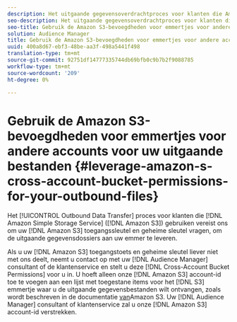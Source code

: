 ```yaml
---
description: Het uitgaande gegevensoverdrachtproces voor klanten die Amazon Simple Storage Service (Amazon S3) gebruiken, vereist dat we vragen om uw Amazon S3-toegangstoets en geheime sleutel, om de uitgaande gegevensbestanden aan uw emmer te kunnen leveren.
seo-description: Het uitgaande gegevensoverdrachtproces voor klanten die Amazon Simple Storage Service (Amazon S3) gebruiken, vereist dat we vragen om uw Amazon S3-toegangstoets en geheime sleutel, om de uitgaande gegevensbestanden aan uw emmer te kunnen leveren.
seo-title: Gebruik de Amazon S3-bevoegdheden voor emmertjes voor andere accounts voor uw uitgaande bestanden
solution: Audience Manager
title: Gebruik de Amazon S3-bevoegdheden voor emmertjes voor andere accounts voor uw uitgaande bestanden
uuid: 400a8d67-ebf3-48be-aa3f-498a5441f498
translation-type: tm+mt
source-git-commit: 92751df14777335744db69bfb0c9b7b2f9088785
workflow-type: tm+mt
source-wordcount: '209'
ht-degree: 0%

---
```



# Gebruik de Amazon S3-bevoegdheden voor emmertjes voor andere accounts voor uw uitgaande bestanden {#leverage-amazon-s-cross-account-bucket-permissions-for-your-outbound-files}

Het [!UICONTROL Outbound Data Transfer] proces voor klanten die [!DNL Amazon Simple Storage Service] ([!DNL Amazon S3]) gebruiken vereist ons om uw [!DNL Amazon S3] toegangssleutel en geheime sleutel vragen, om de uitgaande gegevensdossiers aan uw emmer te leveren.

Als u uw [!DNL Amazon S3] toegangstoets en geheime sleutel liever niet met ons deelt, neemt u contact op met uw [!DNL Audience Manager] consultant of de klantenservice en stelt u deze [!DNL Cross-Account Bucket Permissions] voor u in. U hoeft alleen onze [!DNL Amazon S3] account-id toe te voegen aan een lijst met toegestane items voor het [!DNL S3] emmertje waar u de uitgaande gegevensbestanden wilt ontvangen, zoals wordt beschreven in de documentatie [van](https://docs.aws.amazon.com/AmazonS3/latest/dev/example-walkthroughs-managing-access-example2.html)Amazon S3. Uw [!DNL Audience Manager] consultant of klantenservice zal u onze [!DNL Amazon S3] account-id verstrekken.
